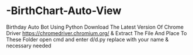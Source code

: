 # -BirthChart-Auto-View
Birthday Auto Bot Using Python
Download The Latest Version Of Chrome Driver https://chromedriver.chromium.org/ & Extract The File And Place To These Folder open cmd and enter d/d.py
replace with your name & necessary needed
